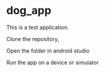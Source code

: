 # dog_app

This is a test application.

Clone the repository,

Open the folder in android studio 

Run the app on a device or simulator
